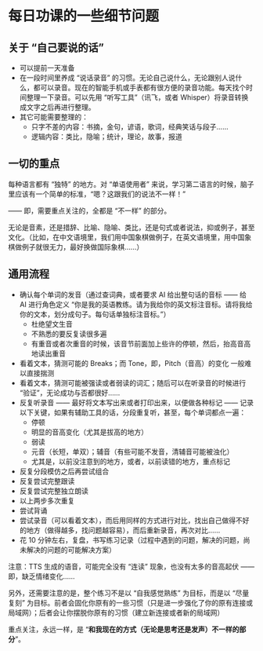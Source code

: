 # 每日功课的一些细节问题



## 关于 “自己要说的话”

* 可以提前一天准备
* 在一段时间里养成 “说话录音” 的习惯。无论自己说什么，无论跟别人说什么，都可以录音。现在的智能手机或手表都有很方便的录音功能。每天找个时间整理一下录音。可以先用 “听写工具”（讯飞，或者 Whisper）将录音转换成文字之后再进行整理。
* 其它可能需要整理的：
  * 只字不差的内容：书摘，金句，谚语，歌词，经典笑话与段子……
  * 逻辑内容：类比，隐喻；统计，理论，故事，报道



## 一切的重点

每种语言都有 “独特” 的地方。对 “单语使用者” 来说，学习第二语言的时候，脑子里应该有一个简单的标准，“嗯？这跟我们的说法不一样！”

—— 即，需要重点关注的，全都是 “不一样” 的部分。

无论是音素，还是措辞、比喻、隐喻、类比，还是句式或者说法，抑或例子，甚至文化。（比如，在中文语境里，我们用中国象棋做例子，在英文语境里，用中国象棋做例子就很无力，最好换做国际象棋……）



## 通用流程

* 确认每个单词的发音（通过查词典，或者要求 AI 给出整句话的音标 —— 给 AI 进行角色定义 “你是我的英语教练。请为我给你的英文标注音标。请将我给你的文本，划分成句子。每句话单独标注音标。”）
  * 杜绝望文生音
  * 不熟悉的要反复读很多遍
  * 有重音或者次重音的时候，该音节前面加上些许的停顿，然后，抬高音高地读出重音
* 看着文本，猜测可能的 Breaks；而 Tone，即，Pitch（音高）的变化 一般难以直接揣测
* 看着文本，猜测可能被强读或者弱读的词汇；随后可以在听录音的时候进行 “验证”，无论成功与否都很好……
* 反复听录音 —— 最好将文本写出来或者打印出来，以便做各种标记 —— 记录以下关键，如果有辅助工具的话，分段重复听，甚至，每个单词都点一遍：
  * 停顿
  * 明显的音高变化（尤其是拔高的地方）
  * 弱读
  * 元音（长短，单双）；辅音（有些可能不发音，清辅音可能被浊化）
  * 尤其是，以前没注意到的地方，或者，以前读错的地方，重点标记
* 反复分段模仿之后再尝试组合
* 反复尝试完整跟读
* 反复尝试完整独立朗读
* 以上两步多次重复
* 尝试背诵
* 尝试录音（可以看着文本），而后用同样的方式进行对比，找出自己做得不好的地方（做得越多，找问题越容易），而后重新录音，再次对比……
* 花 10 分钟左右，复盘，书写练习记录（过程中遇到的问题，解决的问题，尚未解决的问题的可能解决方案）

注意：TTS 生成的语音，可能完全没有 “连读” 现象，也没有太多的音高起伏 —— 即，缺乏情绪变化……

另外，还需要注意的是，整个练习不是以 “自我感觉熟练” 为目标，而是以 “尽量复刻” 为目标。前者会固化你原有的一些习惯（只是进一步强化了你的原有连接或局域网）；后者会让你摆脱你原有的习惯（建立新连接或者新的局域网）

重点关注，永远一样，是 “**和我现在的方式（无论是思考还是发声）不一样的部分**”。





